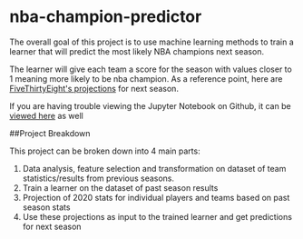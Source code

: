 # nba-champion-predictor

The  overall goal of this project is to use machine learning methods to train a learner that will predict the most likely NBA champions next season. 

The learner will give each team a score for the season with values closer to 1 meaning more likely to be nba champion. As a reference point, here are [FiveThirtyEight's projections](https://projects.fivethirtyeight.com/2020-nba-predictions/) for next season. 

If you are having trouble viewing the Jupyter Notebook on Github, it can be [viewed here](https://nbviewer.jupyter.org/github/kmaune/nba-champion-predictor/blob/master/nba%20analysis.ipynb) as well

##Project Breakdown

This project can be broken down into 4 main parts:

1. Data analysis, feature selection and transformation on dataset of team statistics/results from previous seasons. 
2. Train a learner on the dataset of past season results
3. Projection of 2020 stats for individual players and teams based on past season stats
4. Use these projections as input to the trained learner and get predictions for next season
